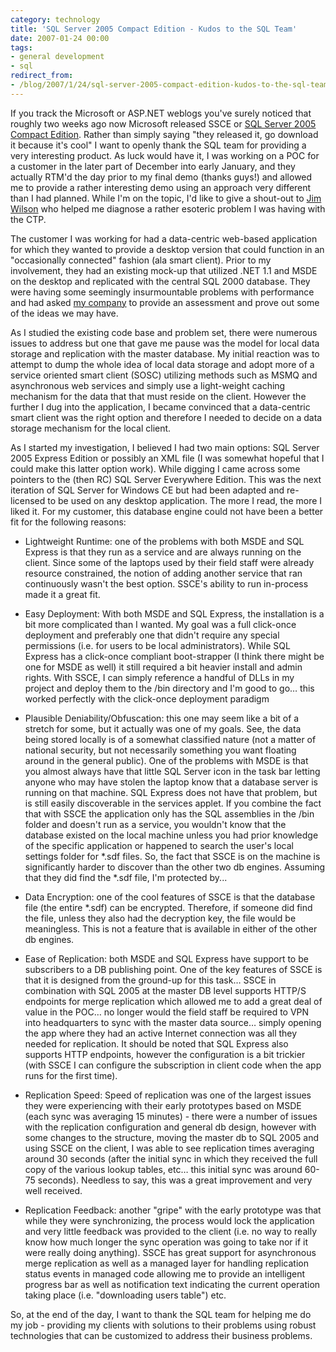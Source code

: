 ```yaml
---
category: technology
title: 'SQL Server 2005 Compact Edition - Kudos to the SQL Team'
date: 2007-01-24 00:00
tags:
- general development
- sql
redirect_from:
- /blog/2007/1/24/sql-server-2005-compact-edition-kudos-to-the-sql-team.html
---
```

If you track the Microsoft or ASP.NET weblogs you've surely noticed that roughly two weeks ago now Microsoft released SSCE or [SQL Server 2005 Compact Edition](http://www.microsoft.com/sql/editions/compact/default.mspx). Rather than simply saying "they released it, go download it because it's cool" I want to openly thank the SQL team for providing a very interesting product. As luck would have it, I was working on a POC for a customer in the later part of December into early January, and they actually RTM'd the day prior to my final demo (thanks guys!) and allowed me to provide a rather interesting demo using an approach very different than I had planned. While I'm on the topic, I'd like to give a shout-out to [Jim Wilson](http://pluralsight.com/blogs/jimw/archive/2006/06/18/28427.aspx) who helped me diagnose a rather esoteric problem I was having with the CTP.

The customer I was working for had a data-centric web-based application for which they wanted to provide a desktop version that could function in an "occasionally connected" fashion (ala smart client). Prior to my involvement, they had an existing mock-up that utilized .NET 1.1 and MSDE on the desktop and replicated with the central SQL 2000 database. They were having some seemingly insurmountable problems with performance and had asked [my company](http://www.go-planet.com/) to provide an assessment and prove out some of the ideas we may have.

As I studied the existing code base and problem set, there were numerous issues to address but one that gave me pause was the model for local data storage and replication with the master database. My initial reaction was to attempt to dump the whole idea of local data storage and adopt more of a service oriented smart client (SOSC) utilizing methods such as MSMQ and asynchronous web services and simply use a light-weight caching mechanism for the data that that must reside on the client. However the further I dug into the application, I became convinced that a data-centric smart client was the right option and therefore I needed to decide on a data storage mechanism for the local client.

As I started my investigation, I believed I had two main options: SQL Server 2005 Express Edition or possibly an XML file (I was somewhat hopeful that I could make this latter option work).  While digging I came across some pointers to the (then RC) SQL Server Everywhere Edition. This was the next iteration of SQL Server for Windows CE but had been adapted and re-licensed to be used on any desktop application. The more I read, the more I liked it. For my customer, this database engine could not have been a better fit for the following reasons:

* Lightweight Runtime: one of the problems with both MSDE and SQL Express is that they run as a service and are always running on the client. Since some of the laptops used by their field staff were already resource constrained, the notion of adding another service that ran continuously wasn't the best option. SSCE's ability to run in-process made it a great fit.

* Easy Deployment: With both MSDE and SQL Express, the installation is a bit more complicated than I wanted. My goal was a full click-once deployment and preferably one that didn't require any special permissions (i.e. for users to be local administrators). While SQL Express has a click-once compliant boot-strapper (I think there might be one for MSDE as well) it still required a bit heavier install and admin rights. With SSCE, I can simply reference a handful of DLLs in my project and deploy them to the /bin directory and I'm good to go… this worked perfectly with the click-once deployment paradigm

* Plausible Deniability/Obfuscation: this one may seem like a bit of a stretch for some, but it actually was one of my goals. See, the data being stored locally is of a somewhat classified nature (not a matter of national security, but not necessarily something you want floating around in the general public). One of the problems with MSDE is that you almost always have that little SQL Server icon in the task bar letting anyone who may have stolen the laptop know that a database server is running on that machine. SQL Express does not have that problem, but is still easily discoverable in the services applet. If you combine the fact that with SSCE the application only has the SQL assemblies in the /bin folder and doesn't run as a service, you wouldn't know that the database existed on the local machine unless you had prior knowledge of the specific application or happened to search the user's local settings folder for *.sdf files. So, the fact that SSCE is on the machine is significantly harder to discover than the other two db engines. Assuming that they did find the *.sdf file, I'm protected by...

* Data Encryption: one of the cool features of SSCE is that the database file (the entire *.sdf) can be encrypted. Therefore, if someone did find the file, unless they also had the decryption key, the file would be meaningless. This is not a feature that is available in either of the other db engines.

* Ease of Replication: both MSDE and SQL Express have support to be subscribers to a DB publishing point. One of the key features of SSCE is that it is designed from the ground-up for this task… SSCE in combination with SQL 2005 at the master DB level supports HTTP/S endpoints for merge replication which allowed me to add a great deal of value in the POC… no longer would the field staff be required to VPN into headquarters to sync with the master data source… simply opening the app where they had an active Internet connection was all they needed for replication. It should be noted that SQL Express also supports HTTP endpoints, however the configuration is a bit trickier (with SSCE I can configure the subscription in client code when the app runs for the first time).

* Replication Speed: Speed of replication was one of the largest issues they were experiencing with their early prototypes based on MSDE (each sync was averaging 15 minutes) - there were a number of issues with the replication configuration and general db design, however with some changes to the structure, moving the master db to SQL 2005 and using SSCE on the client, I was able to see replication times averaging around 30 seconds (after the initial sync in which they received the full copy of the various lookup tables, etc… this initial sync was around 60-75 seconds). Needless to say, this was a great improvement and very well received.

* Replication Feedback: another "gripe" with the early prototype was that while they were synchronizing, the process would lock the application and very little feedback was provided to the client (i.e. no way to really know how much longer the sync operation was going to take nor if it were really doing anything). SSCE has great support for asynchronous merge replication as well as a managed layer for handling replication status events in managed code allowing me to provide an intelligent progress bar as well as notification text indicating the current operation taking place (i.e. "downloading users table") etc.

So, at the end of the day, I want to thank the SQL team for helping me do my job - providing my clients with solutions to their problems using robust technologies that can be customized to address their business problems.
